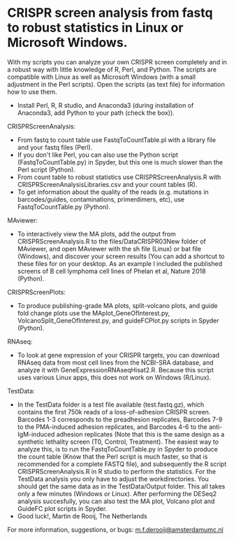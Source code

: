 # CRISPR screen analysis from fastq to robust statistics in Linux or Microsoft Windows.
With my scripts you can analyze your own CRISPR screen completely and in a robust way with little knowledge of R, Perl, and Python. 
The scripts are compatible with Linux as well as Microsoft Windows (with a small adjustment in the Perl scripts).
Open the scripts (as text file) for information how to use them.
- Install Perl, R, R studio, and Anaconda3 (during installation of Anaconda3, add Python to your path (check the box)).

CRISPRScreenAnalysis:
- From fastq to count table use FastqToCountTable.pl with a library file and your fastq files (Perl). 
- If you don't like Perl, you can also use the Python script (FastqToCountTable.py) in Spyder, but this one is much slower than the Perl script (Python).
- From count table to robust statistics use CRISPRScreenAnalysis.R with CRISPRScreenAnalysisLibraries.csv and your count tables (R).
- To get information about the quality of the reads (e.g. mutations in barcodes/guides, contaminations, primerdimers, etc), use FastqToCountTable.py (Python).

MAviewer:
- To interactively view the MA plots, add the output from CRISPRScreenAnalysis.R to the files/DataCRISPR03New folder of MAviewer, and open MAviewer with the sh file (Linux) or bat file (Windows), and discover your screen results (You can add a shortcut to these files for on your desktop. As an example I included the published screens of B cell lymphoma cell lines of Phelan et al, Nature 2018 (Python).

CRISPRScreenPlots:
- To produce publishing-grade MA plots, split-volcano plots, and guide fold change plots use the MAplot_GeneOfInterest.py, VolcanoSplit_GeneOfInterest.py, and guideFCPlot.py scripts in Spyder (Python).

RNAseq:
- To look at gene expression of your CRISPR targets, you can download RNAseq data from most cell lines from the NCBI-SRA database, and analyze it with GeneExpressionRNAseqHisat2.R. Because this script uses various Linux apps, this does not work on Windows (R/Linux).

TestData:
- In the TestData folder is a test file available (test.fastq.gz), which contains the first 750k reads of a loss-of-adhesion CRISPR screen. Barcodes 1-3 corresponds to the preadhesion replicates, Barcodes 7-9 to the PMA-induced adhesion replicates, and Barcodes 4-6 to the anti-IgM-induced adhesion replicates (Note that this is the same design as a synthetic lethality screen (T0, Control, Treatment). The easiest way to analyze this, is to run the FastqToCountTable.py in Spyder to produce the count table (Know that the Perl script is much faster, so that is recommended for a complete FASTQ file), and subsequently the R script CRISPRScreenAnalysis.R in R studio to perform the statistics. For the TestData analysis you only have to adjust the workdirectories. You should get the same data as in the TestData/Output folder. This all takes only a few minutes (Windows or Linux). After performing the DESeq2 analysis succesfully, you can also test the MA plot, Volcano plot and GuideFC plot scripts in Spyder.
- Good luck!, Martin de Rooij, The Netherlands

For more information, suggestions, or bugs: m.f.derooij@amsterdamumc.nl
